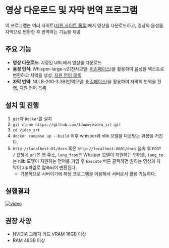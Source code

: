 # 영상 다운로드 및 자막 번역 프로그램

이 프로그램는 여러 사이트([지원 사이트 목록](https://github.com/yt-dlp/yt-dlp/blob/master/supportedsites.md))에서 영상을 다운로드하고, 영상의 음성을 자막으로 변환한 후 번역하는 기능을 제공

## 주요 기능

- **영상 다운로드**: 지정된 URL에서 영상을 다운로드
- **음성 인식**: Whisper-large-v2(전사모델: [허깅페이스](https://huggingface.co/openai/whisper-large-v2))을 활용하여 음성을 텍스트로 변환하고 자막을 생성, [지원 언어 목록](https://github.com/openai/whisper/blob/main/whisper/tokenizer.py#L10)
- **자막 번역**: NLLB-200-3.3B(번역모델: [허깅페이스](https://huggingface.co/facebook/nllb-200-3.3B))을 활용하여 자막의 번역을 진행, [지원 언어 목록](https://scontent-gmp1-1.xx.fbcdn.net/v/t39.8562-6/292295068_402295381932691_8903854229220968087_n.pdf?ccb=1-7&_nc_sid=e280be&_nc_ohc=UvBRoLJCRZoQ7kNvgFZHTK2&_nc_zt=14&_nc_ht=scontent-gmp1-1.xx&_nc_gid=ATURscYil2lHJ0q3etjO5VB&oh=00_AYAcwu4SXzptlY3zImE45C4UbjKlXKGGR2STT6nH77Ss_g&oe=672F5453#page=13)

## 설치 및 진행
1. `git`과 `Docker`를 설치
2. `git clone https://github.com/fdoom/video_srt.git`
3. `cd video_srt`
4. `docker compose up --build` 이후 whisper와 nllb 모델을 다운받는 과정을 거친다.
5. `http://localhost:81/docs` 혹은 `http://localhost:8001/docs` 접속 후 `POST /` 요청에 `url`은 웹 주소, `lang_from`은 Whsiper 모델이 지원하는 언어를, `lang_to`는 nllb 모델이 지원하는 언어를 기입 후 `Execute` 버튼 클릭하면 원하는 영상과 자막이 zip파일로 압축되어 반환된다.
    - 기본적으로 서버이기에 해당 프로그램을 이용해서 서버로서 활용 가능하다.

## 실행결과
[![video](https://img.youtube.com/vi/g8DIRg_2OUM/0.jpg)](https://youtu.be/g8DIRg_2OUM?feature=shared&t=4934)

## 권장 사양
- NVIDIA 그래픽 카드 VRAM 16GB 이상
- RAM 48GB 이상
